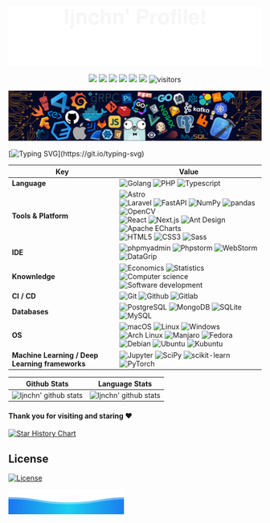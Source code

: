 <!-- banner-top -->

![](assets/svg/banner-top.svg)

<!-- shields -->

<p align="center">
    <a href="https://github.com/ljnchn/ljnchn"><img src="https://img.shields.io/badge/status-updating-2DFF91"></a>
    <!-- <a href="https://github.com/rust-lang/rust"><img src="https://img.shields.io/badge/Rust-^1.74.1-FF2D9B?logo=rust&logoColor=white"></a> -->
    <!-- <a href="https://github.com/python/cpython"><img src="https://img.shields.io/badge/Python-^3.10-FF2D9B?logo=python&logoColor=white"></a> -->
    <!-- <a href="https://github.com/vercel/next.js"><img src="https://img.shields.io/badge/Next.js-^14.0.3-FF2D9B?logo=nextdotjs&logoColor=white"></a> -->
    <!-- <a href="https://github.com/dcurtis/markdown-mark"><img src="https://img.shields.io/badge/Markdwon-mdx-FF2D9B?logo=markdown&logoColor=white"></a> -->
    <a href="https://github.com/ljnchn/ljnchn/graphs/contributors"><img src="https://img.shields.io/github/contributors/ljnchn/ljnchn?style=flat&logo=github&logoColor=white&color=%23F44D40"></a>
    <a href="https://github.com/ljnchn?tab=followers"><img src="https://img.shields.io/github/followers/ljnchn?style=flat&logo=github&logoColor=white&color=orange"></a>
    <a href="https://github.com/ljnchn/ljnchn/network/members"><img src="https://img.shields.io/github/forks/ljnchn/ljnchn?style=flat&logo=github&logoColor=white&color=gold"></a>
    <a href="https://github.com/ljnchn/ljnchn/stargazers"><img src="https://img.shields.io/github/stars/ljnchn?affiliations=OWNER&style=flat&logo=github&logoColor=white&color=%2327C2A0"></a>
    <a href="https://github.com/ljnchn/ljnchn/watchers"><img src="https://img.shields.io/github/watchers/ljnchn/ljnchn?style=flat&logo=github&logoColor=white&color=%233A94EB"></a>
    <img src="https://visitor-badge.laobi.icu/badge?page_id=ljnchn.ljnchn?left_color=white&right_color=%23A54EE0" alt="visitors"/>
</p>

<!-- banner-header -->

![](assets/img/banner-header.png)

<!-- ticker -->   

[![Typing SVG](https://readme-typing-svg.demolab.com?font=Fira+Code&weight=700&size=24&duration=800&pause=1000&center=true&vCenter=true&random=false&width=900&height=66&lines=Hi+there+%F0%9F%91%8B%2C+I+am+ljnchn.;Welcome+to+My+Profile!;Stay+learning%2C+stay+hungry!)](https://git.io/typing-svg)

<!-- skills -->

| Key                                             | Value                                                           |
|-------------------------------------------------|-----------------------------------------------------------------|
| **Language**                                    | ![Golang](https://img.shields.io/badge/-Golang-%23FF2D55?style=flat&logo=goland&logoColor=%23FFFFFF&color=%23FF2D55) ![PHP](https://img.shields.io/badge/-PHP-%23FF2D55?style=flat&logo=php&logoColor=%23FFFFFF&color=%23FF2D55) ![Typescript](https://img.shields.io/badge/-Typescript-%23FF2D55?style=flat&logo=typescript&logoColor=%23FFFFFF&color=%23FF2D55)                                 |
| **Tools & Platform**                            | ![Astro](https://img.shields.io/badge/-Astro-%235856D6?style=flat&logo=astro&logoColor=%23BC52EE&color=%235856D6) <br/> ![Laravel](https://img.shields.io/badge/-Laravel-%235856D6?style=flat&logo=laravel&logoColor=%23FF2D20&color=%235856D6) ![FastAPI](https://img.shields.io/badge/-FastAPI-%235856D6?style=flat&logo=fastapi&logoColor=%23FFFFFF&color=%235856D6) ![NumPy](https://img.shields.io/badge/-NumPy-%235856D6?style=flat&logo=numpy&logoColor=%23FFFFFF&color=%235856D6) ![pandas](https://img.shields.io/badge/-pandas-%235856D6?style=flat&logo=pandas&logoColor=%23FFFFFF&color=%235856D6) ![OpenCV](https://img.shields.io/badge/-OpenCV-%235856D6?style=flat&logo=opencv&logoColor=%23FFFFFF&color=%235856D6) <br/> ![React](https://img.shields.io/badge/-React-%235856D6?style=flat&logo=react&logoColor=%23FFFFFF&color=%235856D6) ![Next.js](https://img.shields.io/badge/-Next.js-%235856D6?style=flat&logo=nextdotjs&logoColor=%23FFFFFF&color=%235856D6) ![Ant Design](https://img.shields.io/badge/-Ant%20Design-%235856D6?style=flat&logo=antdesign&logoColor=%23FFFFFF&color=%235856D6) ![Apache ECharts](https://img.shields.io/badge/-Apache%20ECharts-%235856D6?style=flat&logo=apacheecharts&logoColor=%23FFFFFF&color=%235856D6) <br/> ![HTML5](https://img.shields.io/badge/-HTML5-%235856D6?style=flat&logo=html5&logoColor=%23FFFFFF&color=%235856D6) ![CSS3](https://img.shields.io/badge/-CSS3-%235856D6?style=flat&logo=css3&logoColor=%23FFFFFF&color=%235856D6) ![Sass](https://img.shields.io/badge/-Sass-%235856D6?style=flat&logo=sass&logoColor=%23FFFFFF&color=%235856D6)                         |
| **IDE**                                         | ![phpmyadmin](https://img.shields.io/badge/-phpmyadmin-%23007AFF?style=flat&logo=phpmyadmin&logoColor=%23FFFFFF&color=%23007AFF) ![Phpstorm](https://img.shields.io/badge/-Phpstorm-%23007AFF?style=flat&logo=phpstorm&logoColor=%23FFFFFF&color=%23007AFF) ![WebStorm](https://img.shields.io/badge/-WebStorm-%23007AFF?style=flat&logo=webstorm&logoColor=%23FFFFFF&color=%23007AFF) ![DataGrip](https://img.shields.io/badge/-DataGrip-%23007AFF?style=flat&logo=datagrip&logoColor=%23FFFFFF&color=%23007AFF)                                      |
| **Knownledge**                                  | ![Economics](https://img.shields.io/badge/-Economics-%235AC8FA?style=flat&logo=apple&logoColor=%23FFFFFF&color=%235AC8FA) ![Statistics](https://img.shields.io/badge/-Statistics-%235AC8FA?style=flat&logo=apple&logoColor=%23FFFFFF&color=%235AC8FA) ![Computer science](https://img.shields.io/badge/-Computer%20science-%235AC8FA?style=flat&logo=apple&logoColor=%23FFFFFF&color=%235AC8FA) ![Software development](https://img.shields.io/badge/-Software%20development-%235AC8FA?style=flat&logo=apple&logoColor=%23FFFFFF&color=%235AC8FA)                               |
| **CI / CD**                                     | ![Git](https://img.shields.io/badge/-Git-%234CD964?style=flat&logo=git&color=%234CD964) ![Github](https://img.shields.io/badge/-Github-%234CD964?style=flat&logo=github&color=%234CD964) ![Gitlab](https://img.shields.io/badge/-Gitlab-%234CD964?style=flat&logo=gitlab&color=%234CD964)                                  |
| **Databases**                                   | ![PostgreSQL](https://img.shields.io/badge/-PostgreSQL-%23FFCC00?style=flat&logo=postgresql&color=%23FFCC00) ![MongoDB](https://img.shields.io/badge/-MongoDB-%23FFCC00?style=flat&logo=mongodb&color=%23FFCC00) ![SQLite](https://img.shields.io/badge/-SQLite-%23FFCC00?style=flat&logo=sqlite&color=%23FFCC00) ![MySQL](https://img.shields.io/badge/-MySQL-%23FFCC00?style=flat&logo=mysql&color=%23FFCC00)                                |
| **OS**                                          | ![macOS](https://img.shields.io/badge/-macOS-%23FF9500?style=flat&logo=macos&color=%23FF9500) ![Linux](https://img.shields.io/badge/-Linux-%23FF9500?style=flat&logo=linux&color=%23FF9500) ![Windows](https://img.shields.io/badge/-Windows-%23FF9500?style=flat&logo=windows&color=%23FF9500) <br/> ![Arch Linux](https://img.shields.io/badge/-Arch%20Linux-%23FF9500?style=flat&logo=archlinux&color=%23FF9500) ![Manjaro](https://img.shields.io/badge/-Manjaro-%23FF9500?style=flat&logo=manjaro&color=%23FF9500) ![Fedora](https://img.shields.io/badge/-Fedora-%23FF9500?style=flat&logo=fedora&color=%23FF9500) ![Debian](https://img.shields.io/badge/-Debian-%23FF9500?style=flat&logo=debian&color=%23FF9500) ![Ubuntu](https://img.shields.io/badge/-Ubuntu-%23FF9500?style=flat&logo=ubuntu&color=%23FF9500) ![Kubuntu](https://img.shields.io/badge/-Kubuntu-%23FF9500?style=flat&logo=kubuntu&color=%23FF9500)                                       |
| **Machine Learning / Deep Learning frameworks** | ![Jupyter](https://img.shields.io/badge/-Jupyter-%23FF3B30?style=flat&logo=jupyter&logoColor=%23FFFFFF&color=%23FF3B30) ![SciPy](https://img.shields.io/badge/-SciPy-%23FF3B30?style=flat&logo=scipy&logoColor=%23FFFFFF&color=%23FF3B30) ![scikit-learn](https://img.shields.io/badge/-scikit--learn-%23FF3B30?style=flat&logo=scikitlearn&logoColor=%23FFFFFF&color=%23FF3B30) ![PyTorch](https://img.shields.io/badge/-PyTorch-%23FF3B30?style=flat&logo=pytorch&logoColor=%23FFFFFF&color=%23FF3B30) |

<!-- card stats -->

| Github Stats                                                                                                                                 | Language Stats                                                                                                                |
|----------------------------------------------------------------------------------------------------------------------------------------------|-------------------------------------------------------------------------------------------------------------------------------|
| ![ljnchn' github stats](https://github-readme-stats.vercel.app/api?username=ljnchn&show_icons=true&theme=algolia&include_all_commits=true) | ![ljnchn' github stats](https://github-readme-stats.vercel.app/api/top-langs/?username=ljnchn&theme=algolia&layout=compact) |

#### Thank you for visiting and staring :heart:

<!-- star history -->

<a href="https://star-history.com/#ljnchn/cocopilot2gpt&Date">
  <picture>
    <source media="(prefers-color-scheme: dark)" srcset="https://api.star-history.com/svg?repos=ljnchn/cocopilot2gpt&type=Date&theme=dark" />
    <source media="(prefers-color-scheme: light)" srcset="https://api.star-history.com/svg?repos=ljnchn/cocopilot2gpt&type=Date" />
    <img alt="Star History Chart" src="https://api.star-history.com/svg?repos=ljnchn/cocopilot2gpt&type=Date" />
  </picture>
</a>

<!-- license -->

## License

[![License](https://img.shields.io/badge/License-MIT-%23FF2D55?style=flat&labelColor=%235856D6&color=%23FF2D55)](https://github.com/ljnchn/ljnchn/blob/main/LICENSE)

<!-- banner-bottom -->

![](assets/svg/banner-bottom.svg)
